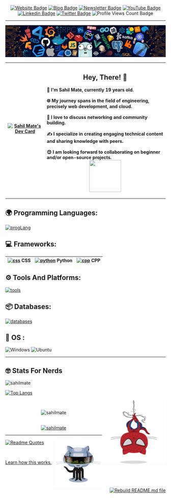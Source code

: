 <div align="center">
<p><a href="https://sahilmate.github.io/js-portfolio-site/"><img src="https://img.shields.io/badge/-Website-3B7EBF?style=for-the-badge&amp;logo=amp&amp;logoColor=white" alt="Website Badge"></a> <a href="https://medium.com/@sahilmate"><img src="https://img.shields.io/badge/-Blog-3B7EBF?style=for-the-badge&amp;logo=Hashnode&amp;logoColor=white" alt="Blog Badge"></a> <a href="soon"><img src="https://img.shields.io/badge/-Newsletter-3B7EBF?style=for-the-badge&amp;logo=Substack&amp;logoColor=white" alt="Newsletter Badge"></a> <a href="https://youtube.com/@sahiilmate"><img src="https://img.shields.io/badge/-Youtube-3B7EBF?style=for-the-badge&amp;logo=Youtube&amp;logoColor=white" alt="YouTube Badge"></a> <a href="https://www.linkedin.com/in/sahil-mate"><img src="https://img.shields.io/badge/-LinkedIn-3B7EBF?style=for-the-badge&amp;logo=Linkedin&amp;logoColor=white" alt="Linkedin Badge"></a> <a href="https://twitter.com/sahiilmate"><img src="https://img.shields.io/badge/-@sahilmate-3B7EBF?style=for-the-badge&amp;logo=x&amp;logoColor=white" alt="Twitter Badge"></a> <img src="https://komarev.com/ghpvc/?username=sahilmate&amp;style=for-the-badge" alt="Profile Views Count Badge"></p>
</div>
<hr>
  
<p align="center">
  <img src="https://github.com/sahilmate/sahilmate/blob/main/githubreadme.png" alt="Github ReadMe Image" style="max-width: 100%;">
</p>



| <a href="https://app.daily.dev/sahilmate"><img src="https://api.daily.dev/devcards/v2/OJYHVelJ69m0LvkjlqRov.png?type=default&r=s4s" width="356" alt="Sahil Mate's Dev Card"/></a> | **<h2> Hey, There! 👋 </h2>** <div align="left"> 🚀 I'm Sahil Mate, currently 19 years old. <br> <br> 🌐 My journey spans in the field of engineering, precisely web development, and cloud.<br> <br> 🔧 I love to discuss networking and community building.<br> <br> ✍️ I specialize in creating engaging technical content and sharing knowledge with peers.<br> <br>😊 I am looking forward to collaborating on beginner and/or open-source projects. </div> <img src="https://github.com/sahilmate/sahilmate/blob/main/NUX_Octodex.gif" width="100" height="100"> </div> |
|---|---|

<hr>
<p align="left">
  
  ## 🌍 Programming Languages:
  [![progLang](https://skillicons.dev/icons?i=py,cpp,c,java,html,css,bootstrap,js,kotlin&theme=dark)](https://github.com/sahilmate)

## 💻 Frameworks:

| [![css](https://skillicons.dev/icons?i=tailwind&theme=dark)](https://github.com/sahilmate) CSS | [![python](https://skillicons.dev/icons?i=flask&theme=dark)](https://github.com/sahilmate) Python | [![cpp](https://skillicons.dev/icons?i=qt&theme=dark)](https://github.com/sahilmate) CPP |
| --- | --- | --- |


  
  ## ⚙️ Tools And Platforms:
  [![tools](https://skillicons.dev/icons?i=git,githubactions,vscode,gcp,firebase,netlify,nodejs&theme=dark)](https://github.com/sahilmate)

  ## 📦 Databases:
  [![databases](https://skillicons.dev/icons?i=mysql&theme=dark)](https://github.com/sahilmate)  

  ## 🔧 OS :
  ![Windows](https://img.shields.io/badge/Windows-0078D6?style=for-the-badge&logo=windows&logoColor=white)
  ![Ubuntu](https://img.shields.io/badge/Ubuntu-E95420?style=for-the-badge&logo=ubuntu&logoColor=white)
 
</p>  
<hr>

## 🤓 Stats For Nerds 
<!-- <p><a href="https://github.com/sahilmate/sahilmate#gh-dark-mode-only"><img src="https://github-readme-stats.vercel.app/api?username=sahilmate&amp;show_icons=true&amp;hide_border=true&amp;include_all_commits=true&amp;card_width=600&amp;custom_title=GitHub%20Contribution%20Stats&amp;title_color=ff6e96&amp;text_color=f8f8f2&amp;icon_color=79dafa&amp;hide=contribs&amp;show=reviews,prs_merged,prs_merged_percentage&amp;theme=dracula#gh-dark-mode-only" alt="GitHub-Stats-Card-Dark"></a></p> -->

 <p> <img align="left" src="https://github-readme-stats.vercel.app/api?username=sahilmate&show_icons=true&locale=en&theme=dracula" alt="sahilmate" /></p> 

<br>
<!-- <p> <a href="https://github.com/sahilmate/sahilmate#gh-dark-mode-only"><img src="https://github-readme-stats.vercel.app/api?username=sahilmate&amp;show_icons=true&amp;hide_border=true&amp;include_all_commits=true&amp;card_width=600&amp;custom_title=GitHub%20Contribution%20Stats&amp;title_color=ff6e96&amp;text_color=f8f8f2&amp;icon_color=79dafa&amp;hide=contribs&amp;show=reviews,prs_merged,prs_merged_percentage&amp;theme=dracula#gh-light-mode-only" alt="GitHub-Stats-Card-Light"></a></p> -->


<!-- <p><img align="left" src="https://github-readme-stats.vercel.app/api/top-langs?username=sahilmate&show_icons=true&locale=en&layout=compact" alt="sahilmate" /></p> -->

 [![Top Langs](https://github-readme-stats.vercel.app/api/top-langs/?username=sahilmate&layout=compact&theme=dracula&url=https://raw.githubusercontent.com/sahilmate/sahilmate/main/facts.txt)](https://github.com/sahilmate/sahilmate) 
 <p> <img align="right" src="https://github.com/sahilmate/sahilmate/blob/main/spidertocat.png" width=200 height=200 </p>


<!-- <p align="left"> <img src="https://komarev.com/ghpvc/?username=sahilmate&label=Profile%20views&color=0e75b6&style=flat" alt="sahilmate" /> </p> -->

<br>
<div align = "center"> <img  src="https://github-readme-streak-stats.herokuapp.com/?user=sahilmate&theme=dark" alt="sahilmate" /> </div>
<br>
<p align="center"> <a href="https://github.com/ryo-ma/github-profile-trophy"><img src="https://github-profile-trophy.vercel.app/?username=sahilmate&theme=darkhub" alt="sahilmate" /></a> </p>

<hr>

<img align="right" src="https://github.com/sahilmate/sahilmate/blob/main/daftpunktocat-thomas.gif" width=150 height=150>

[![Readme Quotes](https://quotes-github-readme.vercel.app/api?type=horizontal&theme=monokai&quote=When%20Life%20gives%20you%20lemonades%2C%20make%20lemons%2C%20Life%20will%20be%20like%20WHAAT
)](https://github.com/sahilmate)




<br>

<!--
<hr>
<h2>Highlights</h2>
  <details>
  <summary>OSS Projects</summary>
  <br />
  Here are some of the other projects you might want to check out that are not pinned:
  <br />
<br />
  <ul><li><a href=https://github.com/sahilmate/sahilmate target="_blank" rel="noopener noreferrer">sahilmate/sahilmate</a> (<b>0</b> ✨ and <b>0</b> 🍴): Config files for my GitHub profile.</li><li><a href=https://github.com/sahilmate/medplum target="_blank" rel="noopener noreferrer">sahilmate/medplum</a> (<b>0</b> ✨ and <b>0</b> 🍴): Medplum is a healthcare platform that helps you quickly develop high-quality compliant applications.</li>
<li>More coming soon :).</li>
</ul>
  </details>
  <details>
  <summary>OSS Learning Materials</summary>
  <br />
  Here are some of the unique-styled workshop materials you can use to learn key concepts at your own pace:
  <br />
<br />
  <ul><li><a href=https://github.com/sahilmate/public-apis target="_blank" rel="noopener noreferrer">sahilmate/public-apis</a> (<b>0</b> ✨ and <b>0</b> 🍴): A collective list of free APIs</li><li><a href=https://github.com/sahilmate/free-programming-books target="_blank" rel="noopener noreferrer">sahilmate/free-programming-books</a> (<b>0</b> ✨ and <b>0</b> 🍴): :books: Freely available programming books</li>
<li>More coming soon :).</li>
</ul>
  </details>
  <details>
  <summary>Recent Blogposts</summary>
  <br />
  <p>RSS feed not available for this section.</p>
  </details>
  <details>
  <summary>Recent Newsletters</summary>
  <br />
  <p>RSS feed not available for this section.</p>
  </details>
  <details>
  <summary>Quick Tips</summary>
<ul>
<li>
<p>💬 How to reach me: DM <a href="https://twitter.com/sahiilmate">@sahiilmate</a> on Twitter.</p>
</li>
<li>
<p>📬 Where to find me: Connect on <a href="https://www.linkedin.com/in/sahil-mate">LinkedIn</a>.</p>
</li>
<li>
<p>📖 Book recommendations: &quot;The Alchemist&quot; by Paulo Coelho</p>
</li>
<li>
<p>💙 Fun fact: &quot;I'm fluent in four languages and currently learning my fifth. It's like adding new colors to my communication palette.&quot;</p>
</li>
</ul>
  </details>
<hr> -->

<!-- <p><a href="https://github.com/anuraghazra/github-readme-stats">Learn how this works.</a> <a href="https://github.com/sahilmate/sahilmate/actions/workflows/main.yml"><img src="https://github.com/sahilmate/sahilmate/actions/workflows/main.yml/badge.svg" align="right" alt="Rebuild README.md file"></a></p> -->

<p>
  <a href="https://github.com/anuraghazra/github-readme-stats">Learn how this works.</a>
</p>

<p align="right">
  <a href="https://github.com/sahilmate/sahilmate/actions/workflows/main.yml">
    <img src="https://github.com/sahilmate/sahilmate/actions/workflows/main.yml/badge.svg" alt="Rebuild README.md file">
  </a>
</p>

<!-- ![GitHub Actions Workflow Status](https://img.shields.io/github/actions/workflow/status/sahilmate/sahilmate/main.yml) -->



